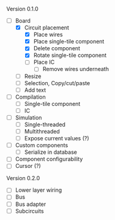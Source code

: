 Version 0.1.0

- [ ] Board
    - [x] Circuit placement
        - [x] Place wires
        - [x] Place single-tile component
        - [x] Delete component
        - [x] Rotate single-tile component
        - [ ] Place IC
          - [ ] Remove wires underneath
    - [ ] Resize
    - [ ] Selection, Copy/cut/paste
    - [ ] Add text
- [ ] Compilation
  - [ ] Single-tile component
  - [ ] IC
- [ ] Simulation
  - [ ] Single-threaded
  - [ ] Multithreaded
  - [ ] Expose current values (?)
- [ ] Custom components
  - [ ] Serialize in database
- [ ] Component configurability
- [ ] Cursor (?)

Version 0.2.0

- [ ] Lower layer wiring
- [ ] Bus
- [ ] Bus adapter
- [ ] Subcircuits